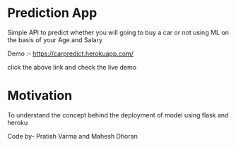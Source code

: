 # Prediction App

Simple API to predict whether you will going to buy a car or not using ML on the basis of your Age and Salary

Demo :- https://carpredict.herokuapp.com/

click the above link and check the live demo

# Motivation

To understand the concept behind the deployment of model using flask and heroku

Code by- Pratish Varma and Mahesh Dhoran

